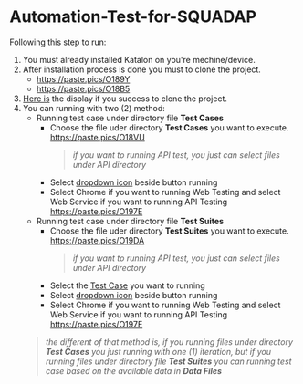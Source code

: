 # Automation-Test-for-SQUADAP

Following this step to run:
1. You must already installed Katalon on you're mechine/device.
2. After installation process is done you must to clone the project.
   * https://paste.pics/O189Y
   * https://paste.pics/O18B5
3. [Here is](https://paste.pics/O18D1) the display if you success to clone the project.
4. You can running with two (2) method:
   * Running test case under directory file **Test Cases**
      * Choose the file uder directory **Test Cases** you want to execute. https://paste.pics/O18VU
        > *if you want to running API test, you just can select files under API directory*
      * Select [dropdown icon](https://paste.pics/O194R) beside button running
      * Select Chrome if you want to running Web Testing and select Web Service if you want to running API Testing https://paste.pics/O197E
   * Running test case under directory file **Test Suites**
      * Choose the file uder directory **Test Suites** you want to execute. https://paste.pics/O19DA
        > *if you want to running API test, you just can select files under API directory*
      * Select the [Test Case](https://paste.pics/O19JE) you want to running
      * Select [dropdown icon](https://paste.pics/O194R) beside button running
      * Select Chrome if you want to running Web Testing and select Web Service if you want to running API Testing https://paste.pics/O197E
   > *the different of that method is, if you running files under directory **Test Cases** you just running with one (1) iteration, but if you running files under directory file **Test Suites** you can running test case based on the available data in **Data Files*** 
